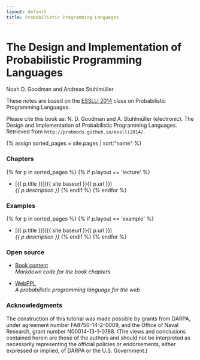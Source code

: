 ```yaml
---
layout: default
title: Probabilistic Programming Languages
---
```


<div class="main">
  <h1>The Design and Implementation of Probabilistic Programming Languages</h1>
  <span class="authors">Noah D. Goodman and Andreas Stuhlmüller</span>
</div>

These notes are based on the [ESSLLI 2014](http://www.esslli2014.info) class on Probabilistic Programming Languages.

Please cite this book as: N. D. Goodman and A. Stuhlmüller (electronic). The Design and Implementation of Probabilistic Programming Languages. Retrieved <span id="date"></span> from `http://probmods.github.io/esslli2014/`.

{% assign sorted_pages = site.pages | sort:"name" %}

### Chapters

{% for p in sorted_pages %}
    {% if p.layout == 'lecture' %}
- [{{ p.title }}]({{ site.baseurl }}{{ p.url }})<br>
    <em>{{ p.description }}</em>
    {% endif %}
{% endfor %}


### Examples

{% for p in sorted_pages %}
    {% if p.layout == 'example' %}
- [{{ p.title }}]({{ site.baseurl }}{{ p.url }})<br>
    <em>{{ p.description }}</em>
    {% endif %}
{% endfor %}

### Open source

- [Book content](https://github.com/probmods/esslli2014)<br>
  *Markdown code for the book chapters*

- [WebPPL](https://github.com/probmods/webppl)<br>
  *A probabilistic programming language for the web*

### Acknowledgments

The construction of this tutorial was made possible by grants from DARPA, under agreement number FA8750-14-2-0009, and the Office of Naval Research, grant number N00014-13-1-0788. 
(The views and conclusions contained herein are those of the authors and should not be interpreted as necessarily representing the official policies or endorsements, either expressed or implied, of DARPA or the U.S. Government.)
